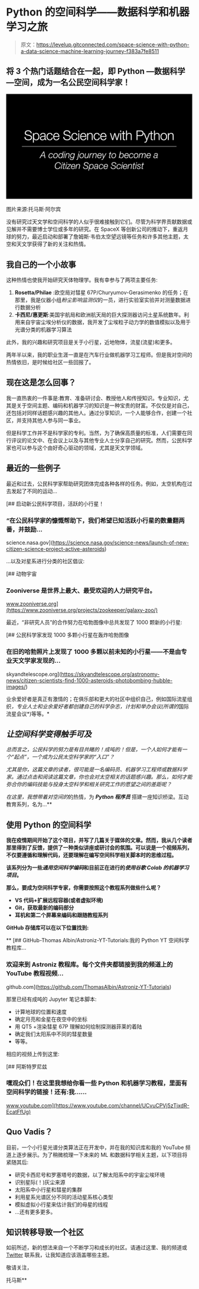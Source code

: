 # Python 的空间科学——数据科学和机器学习之旅

> 原文：<https://levelup.gitconnected.com/space-science-with-python-a-data-science-machine-learning-journey-f383a7fe8511>

## 将 3 个热门话题结合在一起，即 Python —数据科学—空间，成为一名公民空间科学家！

![](img/3721f556cf0cece72eff1a759a41b64e.png)

图片来源:托马斯·阿尔宾

没有研究过天文学和空间科学的人似乎很难接触到它们。尽管为科学界贡献数据或见解并不需要博士学位或多年的研究。在 SpaceX 等创新公司的推动下，重返月球的努力，最近启动和部署了詹姆斯·韦伯太空望远镜等任务和许多其他主题，太空和天文学获得了新的关注和热情。

## 我自己的一个小故事

这种热情也使我开始研究天体物理学。我有幸参与了两项主要任务:

1.  **Rosetta/Philae** :欧空局对彗星 67P/Churyumov-Gerasimenko 的任务；在那里，我是仪器小组*粉尘影响监测仪*的一员，进行实验室实验并对测量数据进行数据分析
2.  **卡西尼/惠更斯**:美国宇航局和欧洲航天局的巨大探测器访问土星系统数年。利用来自宇宙尘埃分析仪的数据，我开发了尘埃粒子动力学的数值模拟以及用于光谱分类的机器学习算法

此外，我的兴趣和研究项目是关于小行星，近地物体，流星(流星)和更多。

两年半以来，我的职业生涯一直是在汽车行业做机器学习工程师。但是我对空间的热情依旧，是时候给社区一些回报了。

## 现在这是怎么回事？

我一直热衷的一件事是:教育、准备研讨会、教授他人和传授知识。专业知识，尤其是关于空间主题、编码和机器学习的知识是一种宝贵的财富。不仅仅是对自己，还包括对同样话题感兴趣的其他人。通过分享知识，一个人能够合作，创建一个社区，并支持其他人参与同一事业。

但是科学工作并不是科学家的专利。当然，为了确保高质量的标准，人们需要在同行评议的论文中、在会议上以及与其他专业人士分享自己的研究。然而，公民科学家也可以参与这个由好奇心驱动的领域，尤其是天文学领域。

## 最近的一些例子

最近和过去，公民科学家帮助研究团体完成各种各样的任务。例如，太空机构在过去发起了不同的运动…

[](https://science.nasa.gov/science-news/launch-of-new-citizen-science-project-active-asteroids) [## 启动新公民科学项目，活跃的小行星！

### “在公民科学家的慷慨帮助下，我们希望已知活跃小行星的数量翻两番，并鼓励…

science.nasa.gov](https://science.nasa.gov/science-news/launch-of-new-citizen-science-project-active-asteroids) 

…以及对星系进行分类的社区倡议:

 [## 动物宇宙

### Zooniverse 是世界上最大、最受欢迎的人力研究平台。

www.zooniverse.org](https://www.zooniverse.org/projects/zookeeper/galaxy-zoo/) 

最近，“非研究人员”的合作努力在哈勃图像中总共发现了 1000 颗新的小行星:

[](https://skyandtelescope.org/astronomy-news/citizen-scientists-find-1000-asteroids-photobombing-hubble-images/) [## 公民科学家发现 1000 多颗小行星在轰炸哈勃图像

### 在旧的哈勃照片上发现了 1000 多颗以前未知的小行星——不是由专业天文学家发现的…

skyandtelescope.org](https://skyandtelescope.org/astronomy-news/citizen-scientists-find-1000-asteroids-photobombing-hubble-images/) 

业余爱好者是真正有激情的；在俱乐部和更大的社区中组织自己，例如国际流星组织[](https://www.imo.net/)*，专业人士和业余爱好者都创建自己的科学杂志，计划和举办会议(所谓的*国际流星会议*)等等。*

## *让空间科学变得触手可及*

*总而言之，公民科学的努力是有目共睹的！成吨的！但是，一个人如何才能有一个“起点”，一个成为公民太空科学家的“入口”？*

*尤其是你，这篇文章的读者，很可能是一名编码员、机器学习工程师或数据科学家。通过点击和阅读这篇文章，你也会对太空相关的话题感兴趣。那么，如何才能弥合你的编码技能与投身太空科学和相关研究工作的愿望之间的差距呢？*

*在这里，我想带着对空间的*的热情，为 ***Python 程序员*** 搭建一座知识桥梁。互动教育系列，名为…**

## **使用 Python 的空间科学**

**我在疫情期间开始了这个项目，并写了几篇关于媒体的文章。然而，我从几个读者那里得到了反馈，提供了一种类似讲座或研讨会的氛围。可以说是一个视频系列，不仅要遵循和理解代码，还要理解在编写空间科学相关脚本时的思维过程。**

**该系列分为一些*通用空间科学编码*和目前正在进行的*使用谷歌 Colab 的机器学习项目*。**

**那么，要成为空间科学专家，你需要按照这个教程系列做些什么呢？**

*   **VS 代码+扩展远程容器(或者虚拟环境)**
*   **Git，获取最新的编码部分**
*   **耳机和第二个屏幕来编码和跟随教程系列**

**GitHub 存储库可以在以下位置找到:**

**[](https://github.com/ThomasAlbin/Astroniz-YT-Tutorials) [## GitHub-Thomas Albin/Astroniz-YT-Tutorials:我的 Python YT 空间科学教程库…

### 欢迎来到 Astroniz 教程库。每个文件夹都链接到我的频道上的 YouTube 教程视频…

github.com](https://github.com/ThomasAlbin/Astroniz-YT-Tutorials) 

那里已经有成吨的 Jupyter 笔记本脚本:

*   计算地球的位置和速度
*   确定月亮和金星在夜空中的坐标
*   用 QT5 +渲染彗星 67P 理解如何绘制探测器菲莱的着陆
*   确定我们太阳系中不同的彗星数量
*   等等。

相应的视频上传到这里:

[](https://www.youtube.com/channel/UCvuCPVj5zTjxdR-EcatFfUg) [## 阿斯特罗尼兹

### 嘿观众们！在这里我想给你看一些 Python 和机器学习教程，里面有空间科学的链接！还有:我……

www.youtube.com](https://www.youtube.com/channel/UCvuCPVj5zTjxdR-EcatFfUg) 

## Quo Vadis？

目前，一个小行星光谱分类算法正在开发中，并在我的知识库和我的 YouTube 频道上逐步展示。为了稍微梳理一下未来的 ML 和数据科学相关主题，以下项目将紧随其后:

*   研究卡西尼号和罗塞塔号的数据，以了解太阳系中的宇宙尘埃环境
*   识别星际(！)灰尘来源
*   太阳系中小行星和彗星的集群
*   利用星系光谱区分不同的活动星系核心类型
*   模拟虚拟小行星来估计我们的母星的线程
*   …还有更多更多。

## 知识转移导致一个社区

如前所述，新的想法来自一个不断学习和成长的社区。请通过这里、我的频道或 [Twitter](https://twitter.com/MrAstroThomas) 联系我，让我知道应该涵盖哪些主题。

敬请关注，

托马斯**